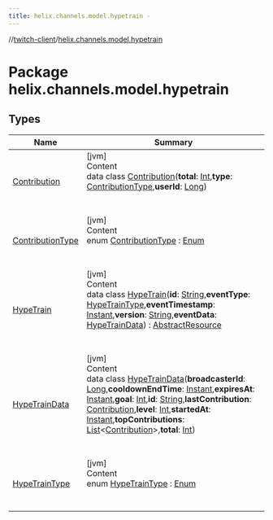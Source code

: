 ```yaml
---
title: helix.channels.model.hypetrain -
---
```

//[twitch-client](../index.md)/[helix.channels.model.hypetrain](index.md)



# Package helix.channels.model.hypetrain  


## Types  
  
|  Name|  Summary| 
|---|---|
| [Contribution](-contribution/index.md)| [jvm]  <br>Content  <br>data class [Contribution](-contribution/index.md)(**total**: [Int](https://kotlinlang.org/api/latest/jvm/stdlib/kotlin/-int/index.html),**type**: [ContributionType](-contribution-type/index.md),**userId**: [Long](https://kotlinlang.org/api/latest/jvm/stdlib/kotlin/-long/index.html))  <br><br><br>
| [ContributionType](-contribution-type/index.md)| [jvm]  <br>Content  <br>enum [ContributionType](-contribution-type/index.md) : [Enum](https://kotlinlang.org/api/latest/jvm/stdlib/kotlin/-enum/index.html)  <br><br><br>
| [HypeTrain](-hype-train/index.md)| [jvm]  <br>Content  <br>data class [HypeTrain](-hype-train/index.md)(**id**: [String](https://kotlinlang.org/api/latest/jvm/stdlib/kotlin/-string/index.html),**eventType**: [HypeTrainType](-hype-train-type/index.md),**eventTimestamp**: [Instant](https://docs.oracle.com/javase/8/docs/api/java/time/Instant.html),**version**: [String](https://kotlinlang.org/api/latest/jvm/stdlib/kotlin/-string/index.html),**eventData**: [HypeTrainData](-hype-train-data/index.md)) : [AbstractResource](../helix.http.model/-abstract-resource/index.md)  <br><br><br>
| [HypeTrainData](-hype-train-data/index.md)| [jvm]  <br>Content  <br>data class [HypeTrainData](-hype-train-data/index.md)(**broadcasterId**: [Long](https://kotlinlang.org/api/latest/jvm/stdlib/kotlin/-long/index.html),**cooldownEndTime**: [Instant](https://docs.oracle.com/javase/8/docs/api/java/time/Instant.html),**expiresAt**: [Instant](https://docs.oracle.com/javase/8/docs/api/java/time/Instant.html),**goal**: [Int](https://kotlinlang.org/api/latest/jvm/stdlib/kotlin/-int/index.html),**id**: [String](https://kotlinlang.org/api/latest/jvm/stdlib/kotlin/-string/index.html),**lastContribution**: [Contribution](-contribution/index.md),**level**: [Int](https://kotlinlang.org/api/latest/jvm/stdlib/kotlin/-int/index.html),**startedAt**: [Instant](https://docs.oracle.com/javase/8/docs/api/java/time/Instant.html),**topContributions**: [List](https://kotlinlang.org/api/latest/jvm/stdlib/kotlin.collections/-list/index.html)<[Contribution](-contribution/index.md)>,**total**: [Int](https://kotlinlang.org/api/latest/jvm/stdlib/kotlin/-int/index.html))  <br><br><br>
| [HypeTrainType](-hype-train-type/index.md)| [jvm]  <br>Content  <br>enum [HypeTrainType](-hype-train-type/index.md) : [Enum](https://kotlinlang.org/api/latest/jvm/stdlib/kotlin/-enum/index.html)  <br><br><br>

